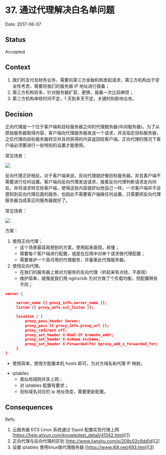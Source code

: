 # 37. 通过代理解决白名单问题

Date: 2017-06-07

## Status

Accepted

## Context

1. 我们的支付及财务业务，需要向第三方金融机构发起请求，第三方机构出于安全性考虑，需要将我们的服务器 IP 地址进行报备；
2. 第三方机构较多，针对服务器扩容，更换，报备一次比较麻烦；
3. 第三方机构审核时间不定，1 天到多天不定，关键时刻影响业务。

## Decision

正向代理是一个位于客户端和目标服务器之间的代理服务器(中间服务器)。为了从原始服务器取得内容，客户端向代理服务器发送一个请求，并且指定目标服务器，之后代理向目标服务器转交并且将获得的内容返回给客户端。正向代理的情况下客户端必须要进行一些特别的设置才能使用。

常见场景：

![][image-1]

反向代理正好相反。对于客户端来说，反向代理就好像目标服务器。并且客户端不需要进行任何设置。客户端向反向代理发送请求，接着反向代理判断请求走向何处，并将请求转交给客户端，使得这些内容就好似他自己一样，一次客户端并不会感知到反向代理后面的服务，也因此不需要客户端做任何设置，只需要把反向代理服务器当成真正的服务器就好了。

常见场景：

![][image-2]

方案：

1. 使用正向代理；
	* 这个场景最容易想到的方案，使用起来直观，易懂；
	* 需要每个客户端进行配置，或是在应用中对单个请求做代理配置；
	* 需要维护一个高可用的代理服务，并备案此代理服务器。
2. 使用反向代理。
	* 在我们的服务器上做对方服务的反向代理（听起来有点绕，不直观）
	* 维护简单，就像是我们用 nginx/slb 为对方做了个负载均衡，但配置稍有不同；
```json
server {

     server_name {{ proxy_info.server_name }};
     listen {{ proxy_info.ssl_listen }};

     location / {
         proxy_pass_header Server;
         proxy_pass {{ proxy_info.proxy_url }};
         proxy_redirect off;
         proxy_set_header X-Real-IP $remote_addr;
         proxy_set_header X-Scheme $scheme;
         proxy_set_header X-Forwarded-For $proxy_add_x_forwarded_for;
     }
}
```
* 使用简单，使用方配置本机 hosts 即可，为对方域名和代理 IP 映射。 
- iptables
	* 类似局域网共享上网；
	* 对 iptables 配置有要求；
	* 目标域名对应的 ip 地址改变，需要更新配置。

## Consequences

Refs:

1. 云服务器 ECS Linux 系统通过 Squid 配置实现代理上网 [https://help.aliyun.com/knowledge\_detail/41342.html][1]
2. 正向代理与反向代理的区别 [http://www.jianshu.com/p/208c02c9dd1d][2]
3. 设置 iptables 使用linux做代理服务器 [https://www.l68.net/493.html][3]

[1]:	https://help.aliyun.com/knowledge_detail/41342.html
[2]:	http://www.jianshu.com/p/208c02c9dd1d
[3]:	https://www.l68.net/493.html

[image-1]:	files/proxy.jpg
[image-2]:	files/reverse-proxy.jpg
